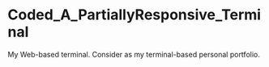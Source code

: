 # Coded_A_PartiallyResponsive_Terminal
My Web-based terminal.
Consider as my terminal-based personal portfolio.
